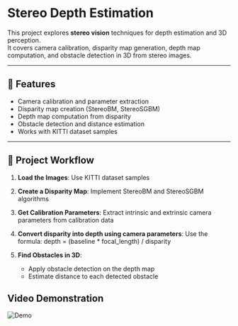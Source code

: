 # Stereo Depth Estimation

This project explores **stereo vision** techniques for depth estimation and 3D perception.  
It covers camera calibration, disparity map generation, depth map computation, and obstacle detection in 3D from stereo images.

---

## 📌 Features
- Camera calibration and parameter extraction  
- Disparity map creation (StereoBM, StereoSGBM)  
- Depth map computation from disparity  
- Obstacle detection and distance estimation  
- Works with KITTI dataset samples  

---

## 🚀 Project Workflow
1. **Load the Images**: Use KITTI dataset samples

2. **Create a Disparity Map**: Implement StereoBM and StereoSGBM algorithms  

3. **Get Calibration Parameters**: Extract intrinsic and extrinsic camera parameters from calibration data

4. **Convert disparity into depth using camera parameters**:     Use the formula: depth = (baseline * focal_length) / disparity

5. **Find Obstacles in 3D**:  
   - Apply obstacle detection on the depth map  
   - Estimate distance to each detected obstacle

## Video Demonstration

![Demo](output/out.gif)

